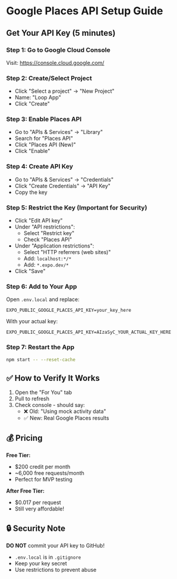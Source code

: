 # Google Places API Setup Guide

## Get Your API Key (5 minutes)

### Step 1: Go to Google Cloud Console
Visit: https://console.cloud.google.com/

### Step 2: Create/Select Project
- Click "Select a project" → "New Project"
- Name: "Loop App"
- Click "Create"

### Step 3: Enable Places API
- Go to "APIs & Services" → "Library"
- Search for "Places API"
- Click "Places API (New)"
- Click "Enable"

### Step 4: Create API Key
- Go to "APIs & Services" → "Credentials"
- Click "Create Credentials" → "API Key"
- Copy the key

### Step 5: Restrict the Key (Important for Security)
- Click "Edit API key"
- Under "API restrictions":
  - Select "Restrict key"
  - Check "Places API"
- Under "Application restrictions":
  - Select "HTTP referrers (web sites)"
  - Add: `localhost:*/*`
  - Add: `*.expo.dev/*`
- Click "Save"

### Step 6: Add to Your App
Open `.env.local` and replace:
```
EXPO_PUBLIC_GOOGLE_PLACES_API_KEY=your_key_here
```

With your actual key:
```
EXPO_PUBLIC_GOOGLE_PLACES_API_KEY=AIzaSyC_YOUR_ACTUAL_KEY_HERE
```

### Step 7: Restart the App
```bash
npm start -- --reset-cache
```

## ✅ How to Verify It Works

1. Open the "For You" tab
2. Pull to refresh
3. Check console - should say:
   - ❌ Old: "Using mock activity data"
   - ✅ New: Real Google Places results

## 💰 Pricing

**Free Tier:**
- $200 credit per month
- ~6,000 free requests/month
- Perfect for MVP testing

**After Free Tier:**
- $0.017 per request
- Still very affordable!

## 🔒 Security Note

**DO NOT** commit your API key to GitHub!
- `.env.local` is in `.gitignore`
- Keep your key secret
- Use restrictions to prevent abuse
